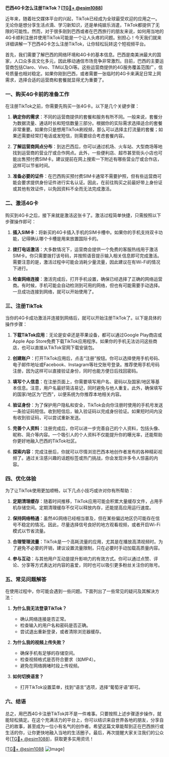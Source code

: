 **巴西4G卡怎么注册TikTok？[[TG💪+ @esim1088](https://t.me/s/esim1088)]**

近年来，随着社交媒体平台的兴起，TikTok已经成为全球最受欢迎的应用之一。无论你是想分享生活点滴、学习新知识，还是单纯娱乐消遣，TikTok都提供了无限的可能性。然而，对于很多刚到巴西或者在巴西旅行的朋友来说，如何用当地的4G卡顺利注册并使用TikTok可能是一个让人头疼的问题。别担心！今天我们就来详细讲解一下巴西4G卡怎么注册TikTok，让你轻松玩转这个短视频平台。

首先，我们需要了解巴西的网络环境和4G卡的基本信息。巴西是南美洲最大的国家，人口众多且文化多元，因此移动通信市场竞争非常激烈。目前，巴西的主要运营商包括Claro、Vivo、TIM以及Oi等。这些运营商提供的4G服务覆盖范围广，信号质量也相对稳定。如果你刚到巴西，或者需要一张临时的4G卡来满足日常上网需求，选择合适的运营商和套餐就显得尤为重要了。

### **一、购买4G卡前的准备工作**

在注册TikTok之前，你需要先购买一张4G卡。以下是几个关键步骤：

1. **确定你的需求**：不同的运营商提供的套餐和服务有所不同。一般来说，套餐分为数据流量、通话时长和短信数量三部分。根据你的实际需求选择适合的套餐非常重要。如果你只是想用TikTok刷视频，那么可以选择主打流量的套餐；如果还需要经常打电话或发短信，则需要综合考虑套餐内容。

2. **了解运营商网点分布**：到达巴西后，你可以通过机场、火车站、大型商场等地找到运营商的营业厅或合作网点。此外，一些便利店、超市甚至街头小店也可能出售预付费SIM卡。建议提前在网上搜索一下附近有哪些营业厅或合作店，这样可以节省时间。

3. **准备必要的证件**：在巴西购买预付费SIM卡通常不需要护照，但有些运营商可能会要求提供身份证件进行实名认证。因此，在前往购买之前最好带上身份证或其他有效证件，以免因资料不全而无法完成激活。

### **二、激活4G卡**

购买到4G卡之后，接下来就是激活这张卡了。激活过程简单快捷，只需按照以下步骤操作即可：

1. **插入SIM卡**：将新买的4G卡插入手机的SIM卡槽中。如果你的手机支持双卡功能，记得确认哪个卡槽是用来放置国际卡的。

2. **拨打电话激活**：大多数情况下，运营商会提供一个免费的客服热线用于激活SIM卡。你只需要拨打该号码，并按照语音提示输入相关信息即可完成激活。需要注意的是，激活过程中可能会消耗少量流量，因此建议在有Wi-Fi的情况下进行。

3. **检查网络连接**：激活完成后，打开手机设置，确保已经选择了正确的网络运营商。有时候，手机可能会自动检测到可用的网络，但也有可能需要手动选择。一旦成功连接到网络，就可以开始使用了。

### **三、注册TikTok**

当你的4G卡成功激活并连接到网络后，就可以开始注册TikTok了。以下是具体的操作步骤：

1. **下载TikTok应用**：无论是安卓还是苹果设备，都可以通过Google Play商店或Apple App Store免费下载TikTok应用程序。如果你的手机无法访问这些商店，也可以直接从TikTok官网下载安装包。

2. **创建账户**：打开TikTok应用后，点击“注册”按钮。你可以选择使用手机号码、电子邮件地址或Facebook、Instagram等社交账号登录。推荐使用手机号码注册，因为这样可以直接验证身份，同时也能方便日后找回密码。

3. **填写个人信息**：在注册页面上，你需要填写用户名、密码以及国家/地区等基本信息。注意，用户名最好简洁易记，同时避免与他人重复。此外，确保填写的国家/地区为“巴西”，以便系统为你推荐本地相关内容。

4. **验证身份**：为了保护用户隐私和安全，TikTok会向你注册时使用的手机号发送一条验证码短信。收到短信后，输入验证码以完成身份验证。如果短时间内没有收到验证码，可以尝试重新发送。

5. **完善个人资料**：注册完成后，你可以进一步完善自己的个人资料，包括头像、昵称、简介等内容。一个吸引人的个人资料不仅能提升你的曝光率，还能帮助你更好地融入巴西的TikTok社区。

6. **探索内容**：完成注册后，你就可以尽情浏览巴西本地创作者发布的各种精彩视频了。通过关注感兴趣的话题标签或热门挑战，你会发现许多令人惊喜的内容。

### **四、优化体验**

为了让TikTok使用更加顺畅，以下几点小技巧或许对你有所帮助：

1. **定期清理缓存**：随着时间推移，TikTok应用可能会积累大量缓存文件，占用手机存储空间。定期清理缓存不仅可以释放内存，还能提高应用运行速度。

2. **保持网络畅通**：虽然4G网络已经相当普及，但在某些偏远地区仍可能存在信号不稳定的情况。因此，尽量选择信号良好的地方观看视频，或者开启Wi-Fi模式以节省流量。

3. **合理管理流量**：TikTok是一个高耗流量的应用，尤其是在播放高清视频时。为了避免不必要的开销，建议设置流量限制，只在必要时手动加载高质量内容。

4. **参与互动**：与其他用户互动是提升影响力的有效方式。你可以通过点赞、评论、分享等方式表达对内容的喜爱，同时也可以吸引更多粉丝关注你的账号。

### **五、常见问题解答**

在使用过程中，你可能会遇到一些问题。下面列出了一些常见的疑问及其解决方法：

1. **为什么我无法登录TikTok？**
   - 确认网络连接是否正常。
   - 检查输入的用户名和密码是否正确。
   - 尝试退出重新登录，或者清除浏览器缓存。

2. **为什么我的视频上传失败？**
   - 确保手机有足够的存储空间。
   - 检查视频格式是否符合要求（如MP4）。
   - 避免在网络拥堵时段上传视频。

3. **如何切换语言？**
   - 打开TikTok设置菜单，找到“语言”选项，选择“葡萄牙语”即可。

### **六、结语**

总之，用巴西4G卡注册TikTok并不是一件难事。只要按照上述步骤逐步操作，就能轻松搞定。在这个充满活力的平台上，你可以结识来自世界各地的朋友，分享自己的故事，甚至成为一位小有名气的创作者。希望这篇文章能帮到正在巴西旅行或生活的你，让你更快地融入当地的生活圈子。最后，再次提醒大家关注我们的公众号[[TG💪+ @esim1088](https://t.me/s/esim1088)]，获取更多实用资讯！

[[TG💪+ @esim1088](https://t.me/s/esim1088) ![Image](https://i.postimg.cc/4NQfJmqS/Snipaste-2025-05-13-00-14-12.png)]